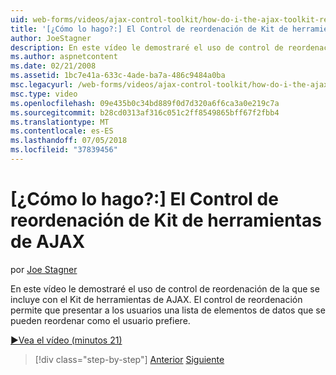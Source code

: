 ```yaml
---
uid: web-forms/videos/ajax-control-toolkit/how-do-i-the-ajax-toolkit-reorder-control
title: '[¿Cómo lo hago?:] El Control de reordenación de Kit de herramientas de AJAX | Microsoft Docs'
author: JoeStagner
description: En este vídeo le demostraré el uso de control de reordenación de la que se incluye con el Kit de herramientas de AJAX. El control de reordenación permite presentar a los usuarios o de una lista...
ms.author: aspnetcontent
ms.date: 02/21/2008
ms.assetid: 1bc7e41a-633c-4ade-ba7a-486c9484a0ba
msc.legacyurl: /web-forms/videos/ajax-control-toolkit/how-do-i-the-ajax-toolkit-reorder-control
msc.type: video
ms.openlocfilehash: 09e435b0c34bd889f0d7d320a6f6ca3a0e219c7a
ms.sourcegitcommit: b28cd0313af316c051c2ff8549865bff67f2fbb4
ms.translationtype: MT
ms.contentlocale: es-ES
ms.lasthandoff: 07/05/2018
ms.locfileid: "37839456"
---
```

<a name="how-do-i-the-ajax-toolkit-reorder-control"></a>[¿Cómo lo hago?:] El Control de reordenación de Kit de herramientas de AJAX
====================
por [Joe Stagner](https://github.com/JoeStagner)

En este vídeo le demostraré el uso de control de reordenación de la que se incluye con el Kit de herramientas de AJAX. El control de reordenación permite que presentar a los usuarios una lista de elementos de datos que se pueden reordenar como el usuario prefiere.

[&#9654;Vea el vídeo (minutos 21)](https://channel9.msdn.com/Blogs/ASP-NET-Site-Videos/how-do-i-the-ajax-toolkit-reorder-control)

> [!div class="step-by-step"]
> [Anterior](how-do-i-use-the-aspnet-ajax-updatepanelanimation-extender.md)
> [Siguiente](utilize-the-ajax-rating-control-in-the-aspnet-toolkit.md)
